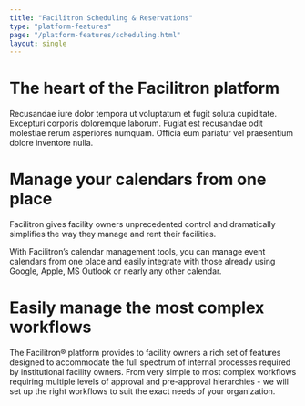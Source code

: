 ```yaml
---
title: "Facilitron Scheduling & Reservations"
type: "platform-features"
page: "/platform-features/scheduling.html"
layout: single
---
```

# The heart of the Facilitron platform

Recusandae iure dolor tempora ut voluptatum et fugit soluta cupiditate. Excepturi corporis doloremque laborum. Fugiat est recusandae odit molestiae rerum asperiores numquam. Officia eum pariatur vel praesentium dolore inventore nulla.

# Manage your calendars from one place

Facilitron gives facility owners unprecedented control and dramatically simplifies the way they manage and rent their facilities.

With Facilitron’s calendar management tools, you can manage event calendars from one place and easily integrate with those already using Google, Apple, MS Outlook or nearly any other calendar.


# Easily manage the most complex workflows

The Facilitron® platform provides to facility owners a rich set of features designed to accommodate the full spectrum of internal processes required by institutional facility owners. From very simple to most complex workflows requiring multiple levels of approval and pre-approval hierarchies - we will set up the right workflows to suit the exact needs of your organization.